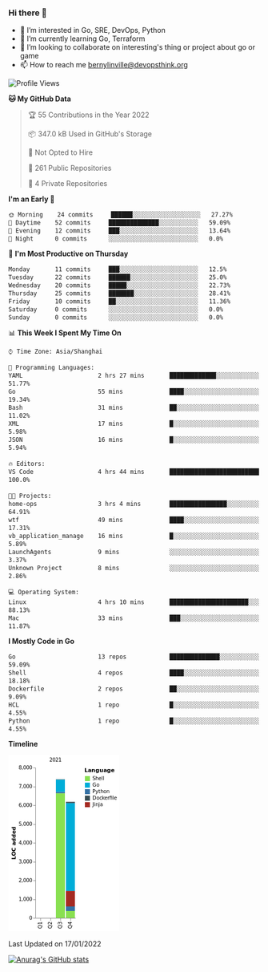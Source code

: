 ### Hi there 👋

- 👀 I’m interested in Go, SRE, DevOps, Python
- 🌱 I’m currently learning Go, Terraform
- 👯 I’m looking to collaborate on interesting's thing or project about go or game
- 📫 How to reach me bernylinville@devopsthink.org

<!--START_SECTION:waka-->
![Profile Views](http://img.shields.io/badge/Profile%20Views-0-blue)

**🐱 My GitHub Data** 

> 🏆 55 Contributions in the Year 2022
 > 
> 📦 347.0 kB Used in GitHub's Storage 
 > 
> 🚫 Not Opted to Hire
 > 
> 📜 261 Public Repositories 
 > 
> 🔑 4 Private Repositories  
 > 
**I'm an Early 🐤** 

```text
🌞 Morning    24 commits     ██████░░░░░░░░░░░░░░░░░░░   27.27% 
🌆 Daytime    52 commits     ██████████████░░░░░░░░░░░   59.09% 
🌃 Evening    12 commits     ███░░░░░░░░░░░░░░░░░░░░░░   13.64% 
🌙 Night      0 commits      ░░░░░░░░░░░░░░░░░░░░░░░░░   0.0%

```
📅 **I'm Most Productive on Thursday** 

```text
Monday       11 commits     ███░░░░░░░░░░░░░░░░░░░░░░   12.5% 
Tuesday      22 commits     ██████░░░░░░░░░░░░░░░░░░░   25.0% 
Wednesday    20 commits     █████░░░░░░░░░░░░░░░░░░░░   22.73% 
Thursday     25 commits     ███████░░░░░░░░░░░░░░░░░░   28.41% 
Friday       10 commits     ██░░░░░░░░░░░░░░░░░░░░░░░   11.36% 
Saturday     0 commits      ░░░░░░░░░░░░░░░░░░░░░░░░░   0.0% 
Sunday       0 commits      ░░░░░░░░░░░░░░░░░░░░░░░░░   0.0%

```


📊 **This Week I Spent My Time On** 

```text
⌚︎ Time Zone: Asia/Shanghai

💬 Programming Languages: 
YAML                     2 hrs 27 mins       █████████████░░░░░░░░░░░░   51.77% 
Go                       55 mins             ████░░░░░░░░░░░░░░░░░░░░░   19.34% 
Bash                     31 mins             ██░░░░░░░░░░░░░░░░░░░░░░░   11.02% 
XML                      17 mins             █░░░░░░░░░░░░░░░░░░░░░░░░   5.98% 
JSON                     16 mins             █░░░░░░░░░░░░░░░░░░░░░░░░   5.94%

🔥 Editors: 
VS Code                  4 hrs 44 mins       █████████████████████████   100.0%

🐱‍💻 Projects: 
home-ops                 3 hrs 4 mins        ████████████████░░░░░░░░░   64.91% 
wtf                      49 mins             ████░░░░░░░░░░░░░░░░░░░░░   17.31% 
vb_application_manage    16 mins             █░░░░░░░░░░░░░░░░░░░░░░░░   5.89% 
LaunchAgents             9 mins              ░░░░░░░░░░░░░░░░░░░░░░░░░   3.37% 
Unknown Project          8 mins              ░░░░░░░░░░░░░░░░░░░░░░░░░   2.86%

💻 Operating System: 
Linux                    4 hrs 10 mins       ██████████████████████░░░   88.13% 
Mac                      33 mins             ███░░░░░░░░░░░░░░░░░░░░░░   11.87%

```

**I Mostly Code in Go** 

```text
Go                       13 repos            ██████████████░░░░░░░░░░░   59.09% 
Shell                    4 repos             ████░░░░░░░░░░░░░░░░░░░░░   18.18% 
Dockerfile               2 repos             ██░░░░░░░░░░░░░░░░░░░░░░░   9.09% 
HCL                      1 repo              █░░░░░░░░░░░░░░░░░░░░░░░░   4.55% 
Python                   1 repo              █░░░░░░░░░░░░░░░░░░░░░░░░   4.55%

```


**Timeline**

![Chart not found](https://raw.githubusercontent.com/bernylinville/bernylinville/main/charts/bar_graph.png) 


 Last Updated on 17/01/2022
<!--END_SECTION:waka-->

[![Anurag's GitHub stats](https://github-readme-stats.vercel.app/api?username=bernylinville)](https://github.com/anuraghazra/github-readme-stats)


<!--
**kylechou-dunk/kylechou-dunk** is a ✨ _special_ ✨ repository because its `README.md` (this file) appears on your GitHub profile.

Here are some ideas to get you started:

- 🔭 I’m currently working on ...
- 🌱 I’m currently learning ...
- 👯 I’m looking to collaborate on ...
- 🤔 I’m looking for help with ...
- 💬 Ask me about ...
- 📫 How to reach me: ...
- 😄 Pronouns: ...
- ⚡ Fun fact: ...
-->

